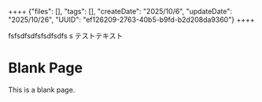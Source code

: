 ++++
{"files": [], "tags": [], "createDate": "2025/10/6", "updateDate": "2025/10/26", "UUID": "ef126209-2763-40b5-b9fd-b2d208da9360"}
++++

fsfsdfsdfsfsdfsdfs
s
テストテキスト

# Blank Page
This is a blank page.
